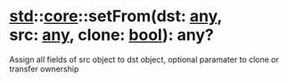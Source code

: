 # [std](/libs/std/)::[core](/libs/std/core/)::setFrom(dst:&nbsp;[any](/libs/std/core/type.any.md), src:&nbsp;[any](/libs/std/core/type.any.md), clone:&nbsp;[bool](/libs/std/core/type.bool.md)):&nbsp;any?
Assign all fields of src object to dst object, optional paramater to clone or transfer ownership
